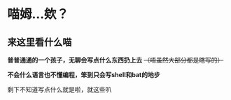 # 喵姆...欸？

## 来这里看什么喵



**普普通通的一个孩子，无聊会写点什么东西扔上去** ~~（唔虽然大部分都是瞎写的）~~

**不会什么语言也不懂编程，笨到只会写shell和bat的地步**

剩下不知道写点什么就是啦，就这些叭
